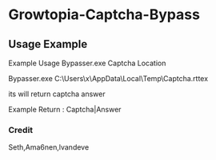 # Growtopia-Captcha-Bypass


## Usage Example

Example Usage Bypasser.exe Captcha Location

Bypasser.exe C:\Users\x\AppData\Local\Temp\Captcha.rttex

its will return captcha answer

Example Return : Captcha|Answer
### Credit
Seth,Ama6nen,lvandeve

